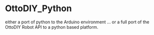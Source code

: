 # OttoDIY_Python

either a port of python to the Arduino environment ... or a full port of the OttoDIY Robot API to a python based platform.
